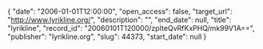 {
  "date": "2006-01-01T12:00:00", 
  "open_access": false, 
  "target_url": "http://www.lyrikline.org/", 
  "description": "", 
  "end_date": null, 
  "title": "lyrikline", 
  "record_id": "20060101T120000/zpIteQvRfKxPHQ/mk99V1A==", 
  "publisher": "lyrikline.org", 
  "slug": 44373, 
  "start_date": null
}

